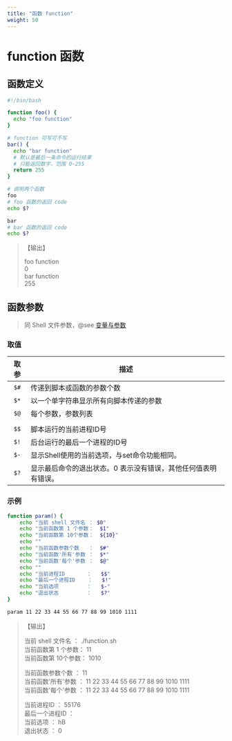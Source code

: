 ```yaml
---
title: "函数 function"
weight: 50
---
```




# function 函数



## 函数定义

```bash
#!/bin/bash

function foo() {
  echo "foo function"
}

# function 可写可不写
bar() {
  echo "bar function"
  # 默认是最后一条命令的运行结果
  # 只能返回数字，范围 0~255
  return 255
}

# 调用两个函数
foo
# foo 函数的返回 code
echo $?

bar
# bar 函数的返回 code
echo $?
```

> 【输出】
>
> foo function  
> 0  
> bar function  
> 255  



## 函数参数

> 同 Shell 文件参数，@see [变量与参数](../010.var/)



### 取值

| 取参 | 描述                                                         |
| :--: | ------------------------------------------------------------ |
| `$#` | 传递到脚本或函数的参数个数                                   |
| `$*` | 以一个单字符串显示所有向脚本传递的参数                       |
| `$@` | 每个参数，参数列表                                           |
|      |                                                              |
| `$$` | 脚本运行的当前进程ID号                                       |
| `$!` | 后台运行的最后一个进程的ID号                                 |
| `$-` | 显示Shell使用的当前选项，与set命令功能相同。                 |
| `$?` | 显示最后命令的退出状态。0 表示没有错误，其他任何值表明有错误。 |



### 示例

```bash
function param() {
    echo "当前 shell 文件名 ： $0"
    echo "当前函数第 1 个参数：  $1"
    echo "当前函数第 10个参数：  ${10}"
    echo ""
    echo "当前函数参数个数   ：  $#"
    echo "当前函数'所有'参数 ：  $*"
    echo "当前函数'每个'参数 ：  $@"
    echo ""
    echo "当前进程ID       ：   $$"
    echo "最后一个进程ID    ：   $!"
    echo "当前选项         ：   $-"
    echo "退出状态         ：   $?"
}

param 11 22 33 44 55 66 77 88 99 1010 1111
```

> 【输出】
>
> 当前 shell 文件名 ： ./function.sh  
> 当前函数第 1 个参数：  11   
> 当前函数第 10个参数：  1010   
>
> 当前函数参数个数   ：  11  
> 当前函数'所有'参数 ：  11 22 33 44 55 66 77 88 99 1010 1111  
> 当前函数'每个'参数 ：  11 22 33 44 55 66 77 88 99 1010 1111  
>
> 当前进程ID       ：   55176  
> 最后一个进程ID    ：   
> 当前选项         ：   hB  
> 退出状态         ：   0  